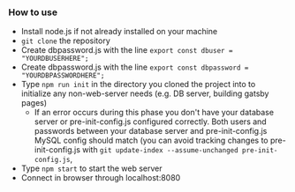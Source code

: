 ### How to use

- Install node.js if not already installed on your machine
- ```git clone``` the repository
- Create dbpassword.js with the line ```export const dbuser = "YOURDBUSERHERE";```
- Create dbpassword.js with the line ```export const dbpassword = "YOURDBPASSWORDHERE";```
- Type ```npm run init``` in the directory you cloned the project into to initialize any non-web-server needs (e.g. DB server, building gatsby pages)
  - If an error occurs during this phase you don't have your database server or pre-init-config.js configured correctly. Both users and passwords between your database server and pre-init-config.js MySQL config should match (you can avoid tracking changes to pre-init-config.js with ```git update-index --assume-unchanged pre-init-config.js```,
- Type ```npm start``` to start the web server
- Connect in browser through localhost:8080
